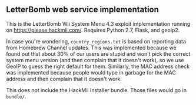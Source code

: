 ## LetterBomb web service implementation

This is the LetterBomb Wii System Menu 4.3 exploit implementation running on
https://please.hackmii.com/. Requires Python 2.7, Flask, and geoip2.

In case you're wondering, `country_regions.txt` is based on reporting data
from Homebrew Channel updates. This was implemented because we found out
that about 30% of our users are stupid and won't pick the correct system
menu version (and then complain that it doesn't work), so we use GeoIP to
guess the right default for them. Similarly, the MAC address check was
implemented because people would type in garbage for the MAC address and
then complain that it doesn't work.

This does not include the HackMii Installer bundle. Those files would go
in `bundle/`.

